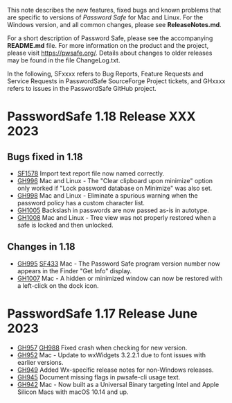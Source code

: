 This note describes the new features, fixed bugs and known problems that are specific to versions of *Password Safe* for Mac and Linux. 
For the Windows version, and all common changes, please see **ReleaseNotes.md**.

For a short description of
Password Safe, please see the accompanying **README.md** file. For more information on the product and the project, please visit
https://pwsafe.org/. Details about changes to older releases may be found in the file ChangeLog.txt.

In the following, SFxxxx refers to Bug Reports, Feature Requests and Service Requests in PasswordSafe SourceForge Project tickets, and GHxxxx refers to issues in the PasswordSafe GitHub project.


PasswordSafe 1.18 Release XXX 2023
====================================

Bugs fixed in 1.18
--------------------
* [SF1578](https://sourceforge.net/p/passwordsafe/bugs/1578) Import text report file now named correctly.
* [GH996](https://github.com/pwsafe/pwsafe/pull/996) Mac and Linux - The "Clear clipboard upon minimize" option only worked if "Lock password database on Minimize" was also set.
* [GH998](https://github.com/pwsafe/pwsafe/pull/998) Mac and Linux - Eliminate a spurious warning when the password policy has a custom character list.
* [GH1005](https://github.com/pwsafe/pwsafe/issues/1005) Backslash in passwords are now passed as-is in autotype.
* [GH1008](https://github.com/pwsafe/pwsafe/pull/1008) Mac and Linux - Tree view was not properly restored when a safe is locked and then unlocked.
  
Changes in 1.18
-----------------
* [GH995](https://github.com/pwsafe/pwsafe/pull/995) [SF433](https://sourceforge.net/p/passwordsafe/support-requests/433/) Mac - The Password Safe program version number now appears in the Finder "Get Info" display.
* [GH1007](https://github.com/pwsafe/pwsafe/pull/1007) Mac - A hidden or minimized window can now be restored with a left-click on the dock icon.


PasswordSafe 1.17 Release June 2023
===================================

* [GH957](https://github.com/pwsafe/pwsafe/issues/) [GH988](https://github.com/pwsafe/pwsafe/issues/988) Fixed crash when checking for new version.
* [GH952](https://github.com/pwsafe/pwsafe/issues/952) Mac - Update to wxWidgets 3.2.2.1 due to font issues with earlier versions.
* [GH949](https://github.com/pwsafe/pwsafe/issues/949) Added Wx-specific release notes for non-Windows releases.
* [GH945](https://github.com/pwsafe/pwsafe/issues/945) Document missing flags in pwsafe-cli usage text.
* [GH942](https://github.com/pwsafe/pwsafe/issues/942) Mac - Now built as a Universal Binary targeting Intel and Apple Silicon Macs with macOS 10.14 and up.
